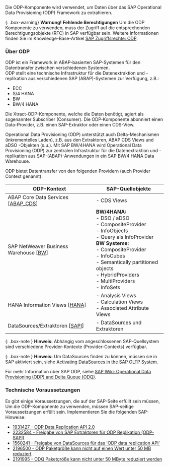 Die ODP-Komponente wird verwendet, um Daten über das SAP Operational Data Provisioning (ODP) Framework zu extrahieren. 

{: .box-warning}
**Warnung!** **Fehlende Berechtigungen**
Um die ODP Komponente zu verwenden, muss der Zugriff auf die entsprechenden Berechtigungsobjekte (RFC) in SAP verfügbar sein. 
Weitere Informationen finden Sie im Knowledge-Base-Artikel [SAP Zugriffsrechte: ODP](https://kb.theobald-software.com/sap/authority-objects-sap-user-rights#odp).

### Über ODP
ODP ist ein Framework in ABAP-basierten SAP-Systemen für den Datentransfer zwischen verschiedenen Systemen.<br> 
ODP stellt eine technische Infrastruktur für die Datenextraktion und -replikation aus verschiedenen SAP (ABAP)-Systemen zur Verfügung, z.B.:
- ECC 
- S/4 HANA
- BW 
- BW/4 HANA

Die Xtract-ODP-Komponente, welche die Daten benötigt, agiert als sogenannter Subscriber (Consumer). Die ODP-Komponente abonniert einen Data-Provider, z.B. einen SAP-Extraktor oder einen CDS-View.

Operational Data Provisioning (ODP) unterstützt auch Delta-Mechanismen (inkrementelles Laden), z.B. aus den Extraktoren, ABAP CDS Views und aDSO -Objekten (s.u.).
Mit SAP BW/4HANA wird Operational Data Provisioning (ODP) zur zentralen Infrastruktur für die Datenextraktion und -replikation aus SAP-(ABAP)-Anwendungen in ein SAP BW/4 HANA Data Warehouse. 


ODP bietet Datentransfer von den folgenden Providern (auch Provider Context genannt): 
 
ODP-Kontext | SAP-Quellobjekte |
------------ |------------ |
ABAP Core Data Services [[ABAP_CDS](./odp/odp-abap-cds-views)]|- CDS Views |
SAP NetWeaver Business Warehouse [[BW](./odp/odp-bw-infoproviders)] |**BW/4HANA:**<br> - DSO / aDSO<br> - CompositeProvider<br> - InfoObjects <br> - Query als InfoProvider<br> **BW Systeme:**<br> - CompositeProvider<br> - InfoCubes<br> - Semantically partitioned objects<br> - HybridProviders<br> - MultiProviders<br> - InfoSets |
HANA Information Views [[HANA](./odp/odp-hana-views)] | - Analysis Views<br> - Calculation Views<br> - Associated Attribute Views |
DataSources/Extraktoren [[SAPI](./odp/odp-extractors)] | - DataSources und Extraktoren |

{: .box-note }
**Hinweis:** Abhängig vom angeschlossenen SAP-Quellsystem sind verschiedene Provider-Kontexte (Provider-Contexts) verfügbar.

{: .box-note }
**Hinweis:** Um DataSources finden zu können, müssen sie in SAP aktiviert sein, siehe [Activating DataSources in the SAP OLTP System](https://kb.theobald-software.com/sap/activating-datasource-in-the-SAP-OLTP-System).

Für mehr Information über SAP ODP, siehe [SAP Wiki: Operational Data Provisioning (ODP) and Delta Queue (ODQ)](https://wiki.scn.sap.com/wiki/pages/viewpage.action?pageId=449284646).

### Technische Voraussetzungen

Es gibt einige Voraussetzungen, die auf der SAP-Seite erfüllt sein müssen, Um die ODP-Komponente zu verwenden, müssen SAP-seitige Voraussetzungen erfüllt sein.
Implementieren Sie die folgenden SAP-Hinweise:
- [1931427 - ODP Data Replication API 2.0](https://launchpad.support.sap.com/#/notes/1931427/D)
- [2232584 - Freigabe von SAP Extraktoren für ODP Replikation (ODP-SAPI)](https://launchpad.support.sap.com/#/notes/2232584/D)
- [1560241 - Freigabe von DataSources für das 'ODP data replication API'](https://launchpad.support.sap.com/#/notes/1560241/D)
- [2196500 - ODP Paketgröße kann nicht auf einen Wert unter 50 MB reduziert](https://launchpad.support.sap.com/#/notes/2196500/D)
- [2191995 - ODQ Paketgröße kann nicht unter 50 MByte reduziert werden](https://launchpad.support.sap.com/#/notes/2191995/D)

